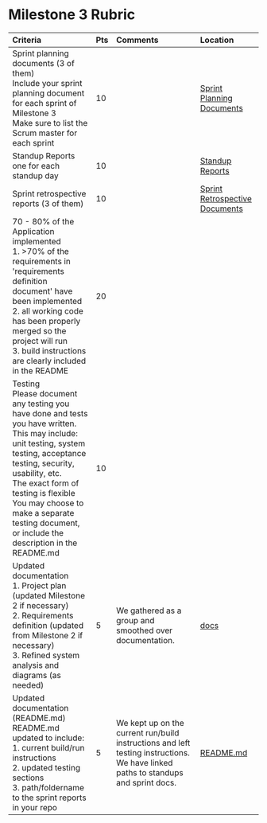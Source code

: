 # Milestone 3 Rubric

| Criteria | Pts | Comments | Location |
| :---     | :---| :---     | :---     |
|Sprint planning documents (3 of them)<br>Include your sprint planning document for each sprint of Milestone 3<br>Make sure to list the Scrum master for each sprint | 10 | |[Sprint Planning Documents](../planning) |
|Standup Reports<br>one for each standup day | 10 | | [Standup Reports](../standups/reports)|
|Sprint retrospective reports (3 of them) | 10 | |[Sprint Retrospective Documents](../planning) |
|70 - 80% of the Application implemented<br>1. >70% of the requirements in 'requirements definition document' have been implemented<br>2. all working code has been properly merged so the project will run<br>3. build instructions are clearly included in the README | 20 | | |
|Testing<br>Please document any testing you have done and tests you have written.<br>This may include: unit testing, system testing, acceptance testing, security, usability, etc.<br>The exact form of testing is flexible<br>You may choose to make a separate testing document, or include the description in the README.md | 10 | | |
|Updated documentation<br>1. Project plan (updated Milestone 2 if necessary)<br>2. Requirements definition (updated from Milestone 2 if necessary)<br>3. Refined system analysis and diagrams (as needed) | 5 | We gathered as a group and smoothed over documentation. | [docs](../) |
|Updated documentation (README.md)<br>README.md updated to include:<br>1. current build/run instructions<br>2. updated testing sections<br>3. path/foldername to the sprint reports in your repo | 5 | We kept up on the current run/build instructions and left testing instructions. We have linked paths to standups and sprint docs. | [README.md](../../README.md)|
